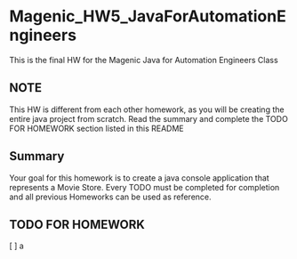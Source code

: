 # Magenic_HW5_JavaForAutomationEngineers
This is the final HW for the  Magenic Java for Automation Engineers Class

## NOTE
This HW is different from each other homework, as you will be creating the entire java project from scratch. Read the summary and complete the TODO FOR HOMEWORK section listed in this README

## Summary
Your goal for this homework is to create a java console application that represents a Movie Store. Every TODO must be completed for completion and all previous Homeworks can be used as reference.

## TODO FOR HOMEWORK
[ ] a
